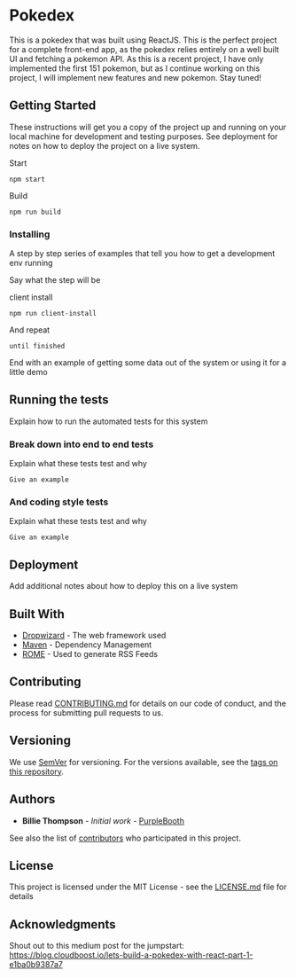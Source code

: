 # Pokedex

This is a pokedex that was built using ReactJS. This is the perfect project for a complete front-end app, as the pokedex relies entirely on a well built UI and fetching a pokemon API. As this is a recent project, I have only implemented the first 151 pokemon, but as I continue working on this project, I will implement new features and new pokemon. Stay tuned!

## Getting Started

These instructions will get you a copy of the project up and running on your local machine for development and testing purposes. See deployment for notes on how to deploy the project on a live system.

Start

```
npm start
```

Build

```
npm run build
```

### Installing

A step by step series of examples that tell you how to get a development env running

Say what the step will be

client install

```
npm run client-install
```

And repeat

```
until finished
```

End with an example of getting some data out of the system or using it for a little demo

## Running the tests

Explain how to run the automated tests for this system

### Break down into end to end tests

Explain what these tests test and why

```
Give an example
```

### And coding style tests

Explain what these tests test and why

```
Give an example
```

## Deployment

Add additional notes about how to deploy this on a live system

## Built With

- [Dropwizard](http://www.dropwizard.io/1.0.2/docs/) - The web framework used
- [Maven](https://maven.apache.org/) - Dependency Management
- [ROME](https://rometools.github.io/rome/) - Used to generate RSS Feeds

## Contributing

Please read [CONTRIBUTING.md](https://gist.github.com/PurpleBooth/b24679402957c63ec426) for details on our code of conduct, and the process for submitting pull requests to us.

## Versioning

We use [SemVer](http://semver.org/) for versioning. For the versions available, see the [tags on this repository](https://github.com/your/project/tags).

## Authors

- **Billie Thompson** - _Initial work_ - [PurpleBooth](https://github.com/PurpleBooth)

See also the list of [contributors](https://github.com/your/project/contributors) who participated in this project.

## License

This project is licensed under the MIT License - see the [LICENSE.md](LICENSE.md) file for details

## Acknowledgments

Shout out to this medium post for the jumpstart:
https://blog.cloudboost.io/lets-build-a-pokedex-with-react-part-1-e1ba0b9387a7
